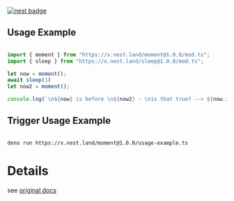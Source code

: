 [![nest badge](https://nest.land/badge.svg)](https://nest.land/package/moment)


## Usage Example

```ts

import { moment } from "https://x.nest.land/moment@1.0.0/mod.ts";
import { sleep } from "https://x.nest.land/sleep@1.0.0/mod.ts";

let now = moment();
await sleep(1)
let now2 = moment();

console.log(`\n${now} is before \n${now2} - \nis that true? --> ${now.isBefore(now2)} `)

```

## Trigger Usage Example

```sh

deno run https://x.nest.land/moment@1.0.0/usage-example.ts

```

# Details 
see [original docs](http://momentjs.com/docs/)
